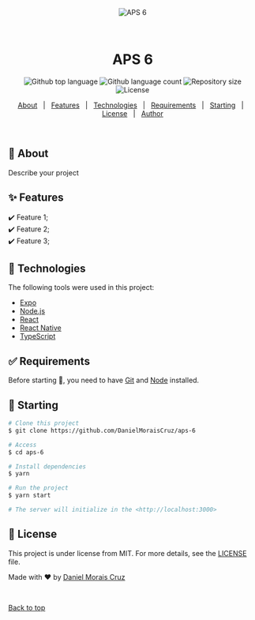 <div align="center" id="top"> 
  <img src="./.github/app.gif" alt="APS 6" />

  &#xa0;

  <!-- <a href="https://aps6.netlify.app">Demo</a> -->
</div>

<h1 align="center">APS 6</h1>

<p align="center">
  <img alt="Github top language" src="https://img.shields.io/github/languages/top/DanielMoraisCruz/aps-6?color=56BEB8">

  <img alt="Github language count" src="https://img.shields.io/github/languages/count/DanielMoraisCruz/aps-6?color=56BEB8">

  <img alt="Repository size" src="https://img.shields.io/github/repo-size/DanielMoraisCruz/aps-6?color=56BEB8">

  <img alt="License" src="https://img.shields.io/github/license/DanielMoraisCruz/aps-6?color=56BEB8">

  <!-- <img alt="Github issues" src="https://img.shields.io/github/issues/DanielMoraisCruz/aps-6?color=56BEB8" /> -->

  <!-- <img alt="Github forks" src="https://img.shields.io/github/forks/DanielMoraisCruz/aps-6?color=56BEB8" /> -->

  <!-- <img alt="Github stars" src="https://img.shields.io/github/stars/DanielMoraisCruz/aps-6?color=56BEB8" /> -->
</p>

<!-- Status -->

<!-- <h4 align="center"> 
	🚧  APS 6 🚀 Under construction...  🚧
</h4> 

<hr> -->

<p align="center">
  <a href="#dart-about">About</a> &#xa0; | &#xa0; 
  <a href="#sparkles-features">Features</a> &#xa0; | &#xa0;
  <a href="#rocket-technologies">Technologies</a> &#xa0; | &#xa0;
  <a href="#white_check_mark-requirements">Requirements</a> &#xa0; | &#xa0;
  <a href="#checkered_flag-starting">Starting</a> &#xa0; | &#xa0;
  <a href="#memo-license">License</a> &#xa0; | &#xa0;
  <a href="https://github.com/DanielMoraisCruz" target="_blank">Author</a>
</p>

<br>

## :dart: About ##

Describe your project

## :sparkles: Features ##

:heavy_check_mark: Feature 1;\
:heavy_check_mark: Feature 2;\
:heavy_check_mark: Feature 3;

## :rocket: Technologies ##

The following tools were used in this project:

- [Expo](https://expo.io/)
- [Node.js](https://nodejs.org/en/)
- [React](https://pt-br.reactjs.org/)
- [React Native](https://reactnative.dev/)
- [TypeScript](https://www.typescriptlang.org/)

## :white_check_mark: Requirements ##

Before starting :checkered_flag:, you need to have [Git](https://git-scm.com) and [Node](https://nodejs.org/en/) installed.

## :checkered_flag: Starting ##

```bash
# Clone this project
$ git clone https://github.com/DanielMoraisCruz/aps-6

# Access
$ cd aps-6

# Install dependencies
$ yarn

# Run the project
$ yarn start

# The server will initialize in the <http://localhost:3000>
```

## :memo: License ##

This project is under license from MIT. For more details, see the [LICENSE](LICENSE.md) file.


Made with :heart: by <a href="https://github.com/DanielMoraisCruz" target="_blank">Daniel Morais Cruz</a>

&#xa0;

<a href="#top">Back to top</a>
